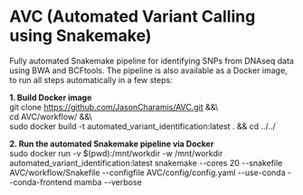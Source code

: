 # AVC (Automated Variant Calling using Snakemake)
Fully automated Snakemake pipeline for identifying SNPs from DNAseq data using BWA and BCFtools.
The pipeline is also available as a Docker image, to run all steps automatically in a few steps:

**1. Build Docker image**  
git clone https://github.com/JasonCharamis/AVC.git &&\  
cd AVC/workflow/ &&\  
sudo docker build -t automated_variant_identification:latest . && cd ../../

**2. Run the automated Snakemake pipeline via Docker**  
sudo docker run -v $(pwd):/mnt/workdir -w /mnt/workdir automated_variant_identification:latest snakemake --cores 20 --snakefile AVC/workflow/Snakefile --configfile AVC/config/config.yaml --use-conda --conda-frontend mamba --verbose
